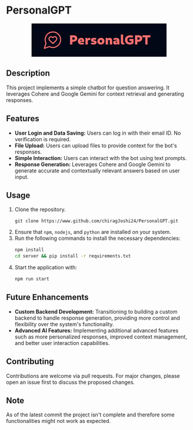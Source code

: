 # PersonalGPT

<p align="center">
  <img src="/src/assets/image.png" />
</p>

## Description

This project implements a simple chatbot for question answering. It leverages Cohere and Google Gemini for context retrieval and generating responses.

## Features

- **User Login and Data Saving:** Users can log in with their email ID. No verification is required.
- **File Upload:** Users can upload files to provide context for the bot's responses.
- **Simple Interaction:** Users can interact with the bot using text prompts.
- **Response Generation:** Leverages Cohere and Google Gemini to generate accurate and contextually relevant answers based on user input.

## Usage

1. Clone the repository.
    ```
    git clone https://www.github.com/chiragJoshi24/PersonalGPT.git
    ```
2. Ensure that `npm`, `nodejs`, and `python` are installed on your system.
3. Run the following commands to install the necessary dependencies:
    ```bash
    npm install
    cd server && pip install -r requirements.txt
    ```
4. Start the application with:
    ```bash
    npm run start
    ```

## Future Enhancements

- **Custom Backend Development:** Transitioning to building a custom backend to handle response generation, providing more control and flexibility over the system's functionality.
- **Advanced AI Features:** Implementing additional advanced features such as more personalized responses, improved context management, and better user interaction capabilities.

## Contributing

Contributions are welcome via pull requests. For major changes, please open an issue first to discuss the proposed changes.

## Note

As of the latest commit the project isn't complete and therefore some functionalities might not work as expected.
